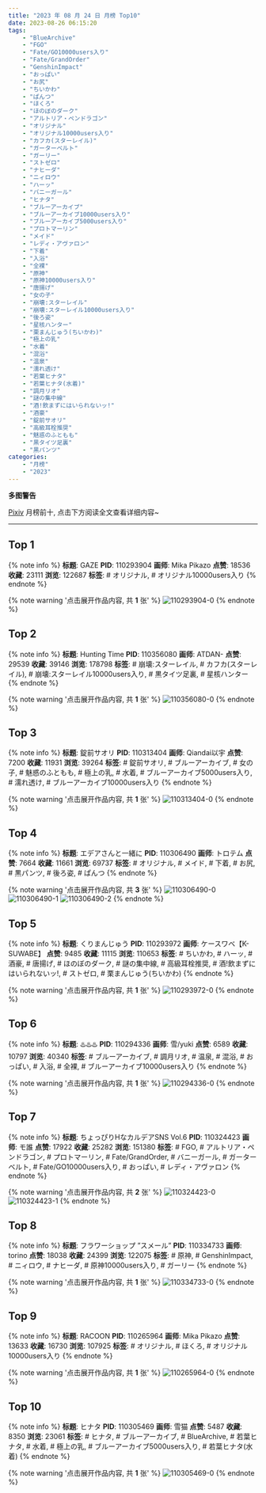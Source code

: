 ```yaml
---
title: "2023 年 08 月 24 日 月榜 Top10"
date: 2023-08-26 06:15:20
tags:
    - "BlueArchive"
    - "FGO"
    - "Fate/GO10000users入り"
    - "Fate/GrandOrder"
    - "GenshinImpact"
    - "おっぱい"
    - "お尻"
    - "ちいかわ"
    - "ぱんつ"
    - "ほくろ"
    - "ほのぼのダーク"
    - "アルトリア・ペンドラゴン"
    - "オリジナル"
    - "オリジナル10000users入り"
    - "カフカ(スターレイル)"
    - "ガーターベルト"
    - "ガーリー"
    - "ストゼロ"
    - "ナヒーダ"
    - "ニィロウ"
    - "ハーッ"
    - "バニーガール"
    - "ヒナタ"
    - "ブルーアーカイブ"
    - "ブルーアーカイブ10000users入り"
    - "ブルーアーカイブ5000users入り"
    - "プロトマーリン"
    - "メイド"
    - "レディ・アヴァロン"
    - "下着"
    - "入浴"
    - "全裸"
    - "原神"
    - "原神10000users入り"
    - "唐揚げ"
    - "女の子"
    - "崩壊:スターレイル"
    - "崩壊:スターレイル10000users入り"
    - "後ろ姿"
    - "星核ハンター"
    - "栗まんじゅう(ちいかわ)"
    - "極上の乳"
    - "水着"
    - "混浴"
    - "温泉"
    - "濡れ透け"
    - "若葉ヒナタ"
    - "若葉ヒナタ(水着)"
    - "調月リオ"
    - "謎の集中線"
    - "酒!飲まずにはいられないッ!"
    - "酒豪"
    - "錠前サオリ"
    - "高級耳栓推奨"
    - "魅惑のふともも"
    - "黒タイツ足裏"
    - "黒パンツ"
categories:
    - "月榜"
    - "2023"
---
```


<i class="fa fa-triangle-exclamation"></i>**多图警告**<i class="fa fa-triangle-exclamation"></i>

[Pixiv](https://www.pixiv.net/) 月榜前十, 点击下方阅读全文查看详细内容~

<!-- more -->

---

## Top 1

{% note info %}
**标题**: GAZE
**PID**: 110293904 **画师**: Mika Pikazo
**点赞**: 18536 **收藏**: 23111 **浏览**: 122687
**标签**: # オリジナル, # オリジナル10000users入り
{% endnote %}

{% note warning '点击展开作品内容, 共 **1** 张' %}
![110293904-0](https://i.pixiv.re/img-original/img/2023/07/28/00/00/09/110293904_p0.png)
{% endnote %}

## Top 2

{% note info %}
**标题**: Hunting Time
**PID**: 110356080 **画师**: ATDAN-
**点赞**: 29539 **收藏**: 39146 **浏览**: 178798
**标签**: # 崩壊:スターレイル, # カフカ(スターレイル), # 崩壊:スターレイル10000users入り, # 黒タイツ足裏, # 星核ハンター
{% endnote %}

{% note warning '点击展开作品内容, 共 **1** 张' %}
![110356080-0](https://i.pixiv.re/img-original/img/2023/07/30/02/21/09/110356080_p0.jpg)
{% endnote %}

## Top 3

{% note info %}
**标题**: 錠前サオリ
**PID**: 110313404 **画师**: Qiandai以宇
**点赞**: 7200 **收藏**: 11931 **浏览**: 39264
**标签**: # 錠前サオリ, # ブルーアーカイブ, # 女の子, # 魅惑のふともも, # 極上の乳, # 水着, # ブルーアーカイブ5000users入り, # 濡れ透け, # ブルーアーカイブ10000users入り
{% endnote %}

{% note warning '点击展开作品内容, 共 **1** 张' %}
![110313404-0](https://i.pixiv.re/img-original/img/2023/07/28/19/29/57/110313404_p0.jpg)
{% endnote %}

## Top 4

{% note info %}
**标题**: エデアさんと一緒に
**PID**: 110306490 **画师**: トロテム
**点赞**: 7664 **收藏**: 11661 **浏览**: 69737
**标签**: # オリジナル, # メイド, # 下着, # お尻, # 黒パンツ, # 後ろ姿, # ぱんつ
{% endnote %}

{% note warning '点击展开作品内容, 共 **3** 张' %}
![110306490-0](https://i.pixiv.re/img-original/img/2023/07/28/13/49/21/110306490_p0.jpg)
![110306490-1](https://i.pixiv.re/img-original/img/2023/07/28/13/49/21/110306490_p1.jpg)
![110306490-2](https://i.pixiv.re/img-original/img/2023/07/28/13/49/21/110306490_p2.jpg)
{% endnote %}

## Top 5

{% note info %}
**标题**: くりまんじゅう
**PID**: 110293972 **画师**: ケースワベ【K-SUWABE】
**点赞**: 9485 **收藏**: 11115 **浏览**: 110653
**标签**: # ちいかわ, # ハーッ, # 酒豪, # 唐揚げ, # ほのぼのダーク, # 謎の集中線, # 高級耳栓推奨, # 酒!飲まずにはいられないッ!, # ストゼロ, # 栗まんじゅう(ちいかわ)
{% endnote %}

{% note warning '点击展开作品内容, 共 **1** 张' %}
![110293972-0](https://i.pixiv.re/img-original/img/2023/07/28/00/00/29/110293972_p0.jpg)
{% endnote %}

## Top 6

{% note info %}
**标题**: ♨️♨️♨️
**PID**: 110294336 **画师**: 雪/yuki
**点赞**: 6589 **收藏**: 10797 **浏览**: 40340
**标签**: # ブルーアーカイブ, # 調月リオ, # 温泉, # 混浴, # おっぱい, # 入浴, # 全裸, # ブルーアーカイブ10000users入り
{% endnote %}

{% note warning '点击展开作品内容, 共 **1** 张' %}
![110294336-0](https://i.pixiv.re/img-original/img/2023/07/28/00/05/55/110294336_p0.jpg)
{% endnote %}

## Top 7

{% note info %}
**标题**: ちょっぴりHなカルデアSNS Vol.6
**PID**: 110324423 **画师**: モ誰
**点赞**: 17922 **收藏**: 25282 **浏览**: 151380
**标签**: # FGO, # アルトリア・ペンドラゴン, # プロトマーリン, # Fate/GrandOrder, # バニーガール, # ガーターベルト, # Fate/GO10000users入り, # おっぱい, # レディ・アヴァロン
{% endnote %}

{% note warning '点击展开作品内容, 共 **2** 张' %}
![110324423-0](https://i.pixiv.re/img-original/img/2023/07/29/01/02/48/110324423_p0.png)
![110324423-1](https://i.pixiv.re/img-original/img/2023/07/29/01/02/48/110324423_p1.png)
{% endnote %}

## Top 8

{% note info %}
**标题**: フラワーショップ ”スメール”
**PID**: 110334733 **画师**: torino
**点赞**: 18038 **收藏**: 24399 **浏览**: 122075
**标签**: # 原神, # GenshinImpact, # ニィロウ, # ナヒーダ, # 原神10000users入り, # ガーリー
{% endnote %}

{% note warning '点击展开作品内容, 共 **1** 张' %}
![110334733-0](https://i.pixiv.re/img-original/img/2023/07/29/12/11/54/110334733_p0.jpg)
{% endnote %}

## Top 9

{% note info %}
**标题**: RACOON
**PID**: 110265964 **画师**: Mika Pikazo
**点赞**: 13633 **收藏**: 16730 **浏览**: 107925
**标签**: # オリジナル, # ほくろ, # オリジナル10000users入り
{% endnote %}

{% note warning '点击展开作品内容, 共 **1** 张' %}
![110265964-0](https://i.pixiv.re/img-original/img/2023/07/27/00/00/11/110265964_p0.png)
{% endnote %}

## Top 10

{% note info %}
**标题**: ヒナタ
**PID**: 110305469 **画师**: 雪猫
**点赞**: 5487 **收藏**: 8350 **浏览**: 23061
**标签**: # ヒナタ, # ブルーアーカイブ, # BlueArchive, # 若葉ヒナタ, # 水着, # 極上の乳, # ブルーアーカイブ5000users入り, # 若葉ヒナタ(水着)
{% endnote %}

{% note warning '点击展开作品内容, 共 **1** 张' %}
![110305469-0](https://i.pixiv.re/img-original/img/2023/07/28/12/40/52/110305469_p0.jpg)
{% endnote %}
